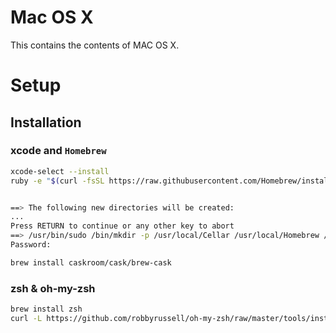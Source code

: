 # Mac OS X
This contains the contents of MAC OS X.

# Setup


## Installation

### xcode and `Homebrew`
```sh
xcode-select --install
ruby -e "$(curl -fsSL https://raw.githubusercontent.com/Homebrew/install/master/install)"


==> The following new directories will be created:
...
Press RETURN to continue or any other key to abort
==> /usr/bin/sudo /bin/mkdir -p /usr/local/Cellar /usr/local/Homebrew /usr/local/Frameworks /usr/local/bin /usr/local/etc /usr/local/include /usr/local/lib /usr/local/opt /usr/local/sbin /usr/local/share /usr/local/share/zsh /usr/local/share/zsh/site-functions /usr/local/var
Password:

brew install caskroom/cask/brew-cask

```
### zsh & oh-my-zsh

```sh
brew install zsh
curl -L https://github.com/robbyrussell/oh-my-zsh/raw/master/tools/install.sh | sh
```
